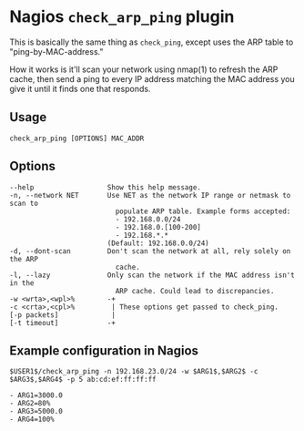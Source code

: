 Nagios `check_arp_ping` plugin
==============================

This is basically the same thing as `check_ping`, except uses the ARP table to
"ping-by-MAC-address."

How it works is it'll scan your network using nmap(1) to refresh the ARP cache,
then send a ping to every IP address matching the MAC address you give it until
it finds one that responds.

Usage
-----

    check_arp_ping [OPTIONS] MAC_ADDR

Options
-------

    --help                  Show this help message.
    -n, --network NET       Use NET as the network IP range or netmask to scan to
                              populate ARP table. Example forms accepted:
                              - 192.168.0.0/24
                              - 192.168.0.[100-200]
                              - 192.168.*.*
                            (Default: 192.168.0.0/24)
    -d, --dont-scan         Don't scan the network at all, rely solely on the ARP
                              cache.
    -l, --lazy              Only scan the network if the MAC address isn't in the
                              ARP cache. Could lead to discrepancies.
    -w <wrta>,<wpl>%        -+
    -c <crta>,<cpl>%         | These options get passed to check_ping.
    [-p packets]             |
    [-t timeout]            -+

Example configuration in Nagios
-------------------------------

    $USER1$/check_arp_ping -n 192.168.23.0/24 -w $ARG1$,$ARG2$ -c $ARG3$,$ARG4$ -p 5 ab:cd:ef:ff:ff:ff

    - ARG1=3000.0
    - ARG2=80%
    - ARG3=5000.0
    - ARG4=100%
